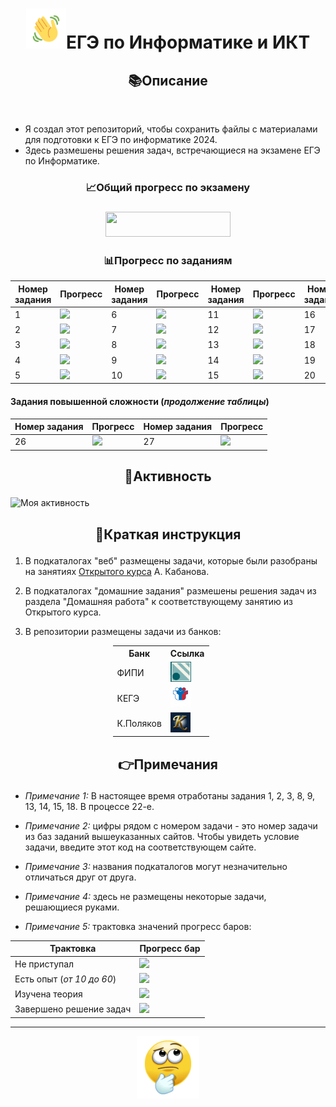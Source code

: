 <div><h1 align='center'><img src="emoji/hello.gif" height="64"/>ЕГЭ по Информатике и ИКТ<br><h2 align='center'>📚Описание</h2> </br> </h1> </div>

* Я создал этот репозиторий, чтобы сохранить файлы с материалами для подготовки к ЕГЭ по информатике 2024.</h3>
* Здесь размешены решения задач, встречающиеся на экзамене ЕГЭ по Информатике.
### <p align='center'>📈Общий прогресс по экзамену</p>
### <p align='center'> <img height="40" src="https://geps.dev/progress/58" width="200"/></p>
### <p align='center'>📊Прогресс по заданиям</p>
| Номер задания | Прогресс                           | Номер задания | Прогресс                          | Номер задания | Прогресс                          | Номер задания | Прогресс                           | Номер задания | Прогресс                          |
|---------------|------------------------------------|---------------|-----------------------------------|--------------|-----------------------------------|---------------|------------------------------------|---------------|-----------------------------------|
| 1             | ![](https://geps.dev/progress/100) | 6             |  ![](https://geps.dev/progress/10) | 11           | ![](https://geps.dev/progress/100) | 16            | ![](https://geps.dev/progress/40)  | 21            | ![](https://geps.dev/progress/0)  |
| 2             | ![](https://geps.dev/progress/100) | 7             |  ![](https://geps.dev/progress/100) | 12           | ![](https://geps.dev/progress/60) | 17            | ![](https://geps.dev/progress/50)  | 22            | ![](https://geps.dev/progress/60) |
| 3             | ![](https://geps.dev/progress/100) | 8             |  ![](https://geps.dev/progress/100) | 13           | ![](https://geps.dev/progress/10) | 18            | ![](https://geps.dev/progress/100) | 23            | ![](https://geps.dev/progress/50) |
| 4             | ![](https://geps.dev/progress/100) | 9             |  ![](https://geps.dev/progress/100) | 14           | ![](https://geps.dev/progress/100) | 19            | ![](https://geps.dev/progress/0)   | 24            | ![](https://geps.dev/progress/0)  |
| 5             | ![](https://geps.dev/progress/60)  | 10            |  ![](https://geps.dev/progress/0) | 15           | ![](https://geps.dev/progress/100) | 20            | ![](https://geps.dev/progress/0)   | 25            | ![](https://geps.dev/progress/0)  |
#### Задания повышенной сложности (_продолжение таблицы_)
| Номер задания | Прогресс| Номер задания | Прогресс |
|---------------|----------------------------------|---------------|-----------------------------------|
| 26            | ![](https://geps.dev/progress/0) | 27            |  ![](https://geps.dev/progress/0) |
## <p align='center'>📅Активность</p>
![Моя активность](https://github-readme-activity-graph.vercel.app/graph?username=ManuScript07&theme=github-compact)
## <p align='center'>📝Краткая инструкция</p>
1. В подкаталогах "веб" размещены задачи, которые были разобраны на занятиях [Открытого курса](https://kompege.ru/course) А. Кабанова.


2. В подкаталогах "домашние задания" размешены решения задач из раздела "Домашняя работа" к соответствующему занятию из Открытого курса.


3. В репозитории размещены задачи из банков: 



<style>
    .table_center_by_css {
        width: 177px;
        border: 0px solid #000;
        margin: auto;
        }
</style>

<table class="table_center_by_css">
    <tr> <th>Банк</th> <th>Ссылка</th> </tr>
    <tr> <td>ФИПИ</td> <td> <a href=https://fipi.ru/ege target="_blank"> <img src="emoji/fipi.png" height="32" /> </a> </td> </tr>
    <tr> <td>КЕГЭ</td><td> <a href=https://kompege.ru/ target="_blank"> <img src="emoji/KEGE.png" height="32" /> </a>  </td> </tr>
    <tr> <td>К.Поляков</td> <td> <a href=https://kpolyakov.spb.ru/school/ege/generate.htm target="_blank"> <img src="emoji/polak.jpg" height="32" /> </a> </td> </tr>
</table>





## <p align='center'>👉Примечания</p>
* _Примечание 1:_ В настоящее время отработаны задания 1, 2, 3, 8, 9, 13, 14, 15, 18. В процессе 22-е.


* _Примечание 2:_ цифры рядом с номером задачи - это номер задачи из баз заданий вышеуказанных сайтов. Чтобы увидеть условие задачи, введите этот код на соответствующем сайте.


* _Примечание 3:_ названия подкаталогов могут незначительно отличаться друг от друга.


* _Примечание 4:_ здесь не размещены некоторые задачи, решающиеся руками.


* _Примечание 5:_ трактовка значений прогресс баров:

| Трактовка                 | Прогресс бар                       |
|---------------------------|------------------------------------|
| Не приступал              | <img src="https://geps.dev/progress/0"/>   |
| Есть опыт (_от 10 до 60_) | ![](https://geps.dev/progress/60)  |
| Изучена теория            | ![](https://geps.dev/progress/80)  |
| Завершено решение задач   | ![](https://geps.dev/progress/100) |
____
<div id="header" align="center"> <img src="emoji/thinking-emoji-43.gif" width="100"/> </div>

